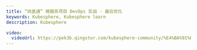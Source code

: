 ```yaml
---
title: “尚医通” 微服务项目 DevOps 实战 - 最后优化
keywords: Kubesphere, Kubesphere learn
description: Kubesphere

video:
  videoUrl: https://pek3b.qingstor.com/kubesphere-community/%E4%BA%91%E5%8E%9F%E7%94%9F%E5%AE%9E%E6%88%98/127%E3%80%81devops-%E6%9C%80%E5%90%8E%E7%9A%84%E9%83%A8%E7%BD%B2%E4%BC%98%E5%8C%96.mp4
---
```

